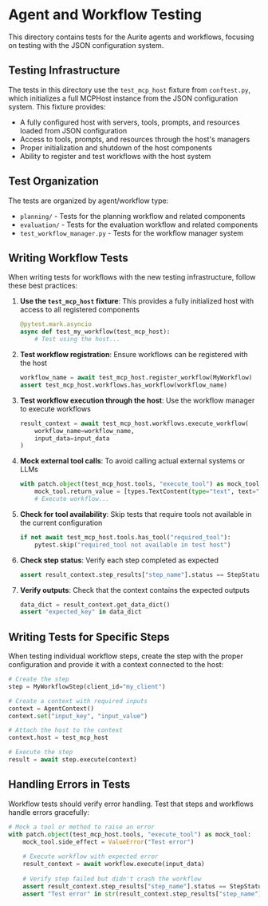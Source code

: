 # Agent and Workflow Testing

This directory contains tests for the Aurite agents and workflows, focusing on testing with the JSON configuration system.

## Testing Infrastructure

The tests in this directory use the `test_mcp_host` fixture from `conftest.py`, which initializes a full MCPHost instance from the JSON configuration system. This fixture provides:

- A fully configured host with servers, tools, prompts, and resources loaded from JSON configuration
- Access to tools, prompts, and resources through the host's managers
- Proper initialization and shutdown of the host components
- Ability to register and test workflows with the host system

## Test Organization

The tests are organized by agent/workflow type:

- `planning/` - Tests for the planning workflow and related components
- `evaluation/` - Tests for the evaluation workflow and related components
- `test_workflow_manager.py` - Tests for the workflow manager system

## Writing Workflow Tests

When writing tests for workflows with the new testing infrastructure, follow these best practices:

1. **Use the `test_mcp_host` fixture**: This provides a fully initialized host with access to all registered components
   ```python
   @pytest.mark.asyncio
   async def test_my_workflow(test_mcp_host):
       # Test using the host...
   ```

2. **Test workflow registration**: Ensure workflows can be registered with the host
   ```python
   workflow_name = await test_mcp_host.register_workflow(MyWorkflow)
   assert test_mcp_host.workflows.has_workflow(workflow_name)
   ```

3. **Test workflow execution through the host**: Use the workflow manager to execute workflows
   ```python
   result_context = await test_mcp_host.workflows.execute_workflow(
       workflow_name=workflow_name,
       input_data=input_data
   )
   ```

4. **Mock external tool calls**: To avoid calling actual external systems or LLMs
   ```python
   with patch.object(test_mcp_host.tools, "execute_tool") as mock_tool:
       mock_tool.return_value = [types.TextContent(type="text", text="Result")]
       # Execute workflow...
   ```

5. **Check for tool availability**: Skip tests that require tools not available in the current configuration
   ```python
   if not await test_mcp_host.tools.has_tool("required_tool"):
       pytest.skip("required_tool not available in test host")
   ```

6. **Check step status**: Verify each step completed as expected
   ```python
   assert result_context.step_results["step_name"].status == StepStatus.COMPLETED
   ```

7. **Verify outputs**: Check that the context contains the expected outputs
   ```python
   data_dict = result_context.get_data_dict()
   assert "expected_key" in data_dict
   ```

## Writing Tests for Specific Steps

When testing individual workflow steps, create the step with the proper configuration and provide it with a context connected to the host:

```python
# Create the step
step = MyWorkflowStep(client_id="my_client")

# Create a context with required inputs
context = AgentContext()
context.set("input_key", "input_value")

# Attach the host to the context
context.host = test_mcp_host

# Execute the step
result = await step.execute(context)
```

## Handling Errors in Tests

Workflow tests should verify error handling. Test that steps and workflows handle errors gracefully:

```python
# Mock a tool or method to raise an error
with patch.object(test_mcp_host.tools, "execute_tool") as mock_tool:
    mock_tool.side_effect = ValueError("Test error")
    
    # Execute workflow with expected error
    result_context = await workflow.execute(input_data)
    
    # Verify step failed but didn't crash the workflow
    assert result_context.step_results["step_name"].status == StepStatus.FAILED
    assert "Test error" in str(result_context.step_results["step_name"].error)
```